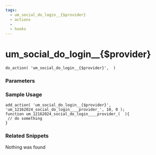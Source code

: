 ```yaml
---
tags: 
  - um_social_do_login__{$provider}
  - actions
  - 
  - hooks
---
```

# um\_social\_do\_login\_\_{$provider}

``` php:no-line-numbers
do_action( 'um_social_do_login__{$provider}',  )
```
<div class='hook-sep'></div>

### Parameters

<div class='hook-sep'></div>



### Sample Usage

``` php:no-line-numbers
add_action( 'um_social_do_login__{$provider}', 'um_12162024_social_do_login____provider_', 10, 0 );
function um_12162024_social_do_login____provider_(  ){
 // do something
}
```
<div class='hook-sep'></div>



### Related Snippets

Nothing was found

